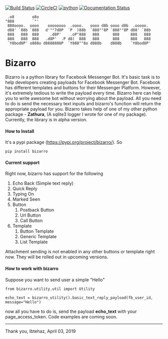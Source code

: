 [![Build Status](https://travis-ci.com/p1r-a-t3/bizarro.svg?token=CfEhnav87YzYRHHfKnNf&branch=master)](https://travis-ci.com/p1r-a-t3/bizarro)  [![CircleCI](https://circleci.com/gh/p1r-a-t3/bizarro.svg?style=svg&circle-token=00c9babf5256214ac6a5fd895dcca5ac1ed63fe4)](https://circleci.com/gh/p1r-a-t3/bizarro)
[![python](https://img.shields.io/badge/python-3-blue)](https://img.shields.io/badge/python-3-blue) [![Documentation Status](https://readthedocs.org/projects/bizarro/badge/?version=latest)](https://bizarro.readthedocs.io/en/latest/?badge=latest)

```
 .o8        o8o                                                   
"888        `"'                                                   
 888oooo.  oooo    oooooooo  .oooo.   oooo d8b oooo d8b  .ooooo.  
 d88' `88b `888   d'""7d8P  `P  )88b  `888""8P `888""8P d88' `88b 
 888   888  888     .d8P'    .oP"888   888      888     888   888 
 888   888  888   .d8P'  .P d8(  888   888      888     888   888 
 `Y8bod8P' o888o d8888888P  `Y888""8o d888b    d888b    `Y8bod8P' 
```
Bizarro
=======================================
Bizarro is a python library for Facebook Messenger Bot. It's basic task is to help developers creating payloads for Facebook Messenger Bot. 
Facebook has different templates and buttons for their Messenger Platform. However, it's extremely tedious to write the payload every time. Bizarro here can help you to write awesome bot without
worrying about the payload. All you need to do is send the necessary text inputs and bizarro's function will return the appropriate payload for you.
Bizarro takes help of one of my other python package - __Zathura__, (A sqlite3 logger I wrote for one of my package).
Currently, the library is in alpha version.

#### How to Install
It's a pypi package (https://pypi.org/project/bizarro/). So
    
    pip install bizarro
   
#### Current support
Right now, bizarro has support for the following 

1) Echo Back (Simple text reply)
2) Quick Reply
3) Typing On
4) Marked Seen
5) Button
    1) Postback Button
    2) Url Button
    3) Call Button
6) Template
    1) Button Template
    2) Generic Template
    3) List Template
    
Attachment sending is not enabled in any other buttons or template right now. They will be rolled out in upcoming versions.

#### How to work with bizarro

Suppose you want to send user a simple "Hello"

    from bizarro.utility.util import Utility
    
    echo_text = bizarro_utility().basic_text_reply_payload(fb_user_id, message="Hello")
    
now all you have to do is, send the payload __echo_text__ with your page_access_token.
Code examples are coming soon.

----------------------------------
Thank you, Ibtehaz, April 03, 2019
